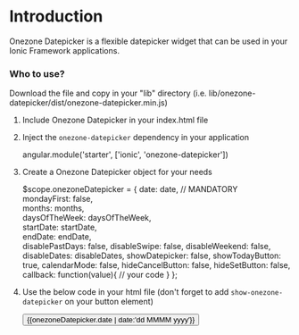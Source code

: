# Introduction #

Onezone Datepicker is a flexible datepicker widget that can be used in your Ionic Framework applications.

### Who to use? ###

Download the file and copy in your "lib" directory (i.e. lib/onezone-datepicker/dist/onezone-datepicker.min.js)

1) Include Onezone Datepicker in your index.html file

    <script src="lib/onezone-datepicker/dist/onezone-datepicker.min.js"></script>

2) Inject the `onezone-datepicker` dependency in your application

    angular.module('starter', ['ionic', 'onezone-datepicker'])
	
3) Create a Onezone Datepicker object for your needs
	
	$scope.onezoneDatepicker = {
        date: date, // MANDATORY 					
        mondayFirst: false,				
        months: months,					
        daysOfTheWeek: daysOfTheWeek, 	
        startDate: startDate, 			
        endDate: endDate,					
        disablePastDays: false,
        disableSwipe: false,
        disableWeekend: false,
        disableDates: disableDates,
        showDatepicker: false,
        showTodayButton: true,
        calendarMode: false,
        hideCancelButton: false,
        hideSetButton: false,
        callback: function(value){
			// your code
		}
    };

4) Use the below code in your html file (don't forget to add `show-onezone-datepicker` on your button element)

    <onezone-datepicker datepicker-object="onezoneDatepicker">
        <button class="button button-block button-outline button-positive show-onezone-datepicker">
            {{onezoneDatepicker.date | date:'dd MMMM yyyy'}}
        </button>
    </onezone-datepicker>